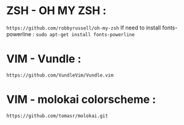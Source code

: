 # ZSH - OH MY ZSH :
 `https://github.com/robbyrussell/oh-my-zsh`
  If need to install fonts-powerline :
    `sudo apt-get install fonts-powerline`

# VIM - Vundle :
 `https://github.com/VundleVim/Vundle.vim`
 
# VIM - molokai colorscheme :
 `https://github.com/tomasr/molokai.git`
